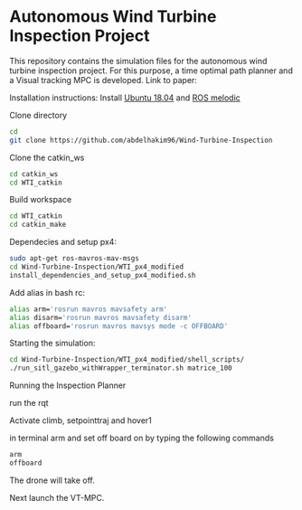 # Autonomous Wind Turbine Inspection Project

This repository contains the simulation files for the autonomous wind turbine inspection project. For this purpose, a time optimal path planner and a Visual tracking MPC is developed. Link to paper:

Installation instructions:
 Install [Ubuntu 18.04](https://releases.ubuntu.com/18.04/)  and [ROS melodic](http://wiki.ros.org/melodic/Installation/Ubuntu) 


Clone directory 
```bash
cd
git clone https://github.com/abdelhakim96/Wind-Turbine-Inspection
```


Clone the catkin_ws

```bash
cd catkin_ws
cd WTI_catkin
```

Build workspace
```bash
cd WTI_catkin
cd catkin_make
```



Dependecies and setup px4:
```bash
sudo apt-get ros-mavros-mav-msgs 
cd Wind-Turbine-Inspection/WTI_px4_modified
install_dependencies_and_setup_px4_modified.sh
```

Add alias in bash rc:
```bash
alias arm='rosrun mavros mavsafety arm'
alias disarm='rosrun mavros mavsafety disarm'
alias offboard='rosrun mavros mavsys mode -c OFFBOARD'
```


Starting the simulation:
```bash
cd Wind-Turbine-Inspection/WTI_px4_modified/shell_scripts/
./run_sitl_gazebo_withWrapper_terminator.sh matrice_100
```

Running the Inspection Planner

run the rqt 


Activate climb, setpointtraj and hover1

in terminal arm and set off board on by typing the following commands
```bash
arm
offboard
```


The drone will take off.


Next launch the VT-MPC. 

